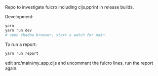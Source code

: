 Repo to investigate fulcro including cljs.pprint in release builds.

Development: 
```bash
yarn 
yarn run dev
# open shadow browser, start a watch for main
```

To run a report:

```bash
yarn run report
```

edit src/main/my_app.cljs and uncomment the fulcro lines, run the report again.
